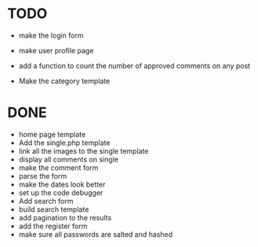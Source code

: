 TODO
====


* make the login form
* make user profile page



* add a function to count the number of approved comments on any post
* Make the category template



DONE
====

* home page template
* Add the single.php template
* link all the images to the single template
* display all comments on single
* make the comment form
* parse the form
* make the dates look better
* set up the code debugger
* Add search form
* build search template
* add pagination to the results
* add the register form
* make sure all passwords are salted and hashed 